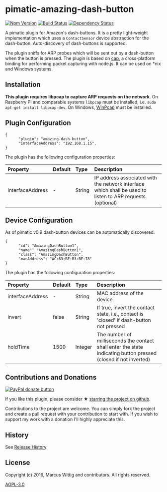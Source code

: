 # pimatic-amazing-dash-button

[![Npm Version](https://badge.fury.io/js/pimatic-amazing-dash-button.svg)](http://badge.fury.io/js/pimatic-amazing-dash-button)
[![Build Status](https://travis-ci.org/mwittig/pimatic-amazing-dash-button.svg?branch=master)](https://travis-ci.org/mwittig/pimatic-amazing-dash-button)
[![Dependency Status](https://david-dm.org/mwittig/pimatic-amazing-dash-button.svg)](https://david-dm.org/mwittig/pimatic-amazing-dash-button)

A pimatic plugin for Amazon's dash-buttons. It is a pretty light-weight implementation which uses a `ContactSensor` 
device abstraction for the dash-button. Auto-discovery of dash-buttons is supported.

The plugin sniffs for ARP probes which will be sent out by a dash-button when the 
button is pressed. The plugin is based on [cap](https://www.npmjs.com/package/cap), a
cross-platform binding for performing packet capturing with node.js. It can be used on *nix and Windows systems. 

## Installation

**This plugin requires libpcap to capture ARP requests on the network**. On Raspberry PI and comparable systems `libpcap` 
must be installed, i.e. `sudo apt-get install libpcap-dev`. 
On Windows, [WinPcap](http://www.winpcap.org/install/default.htm) must be installed.


## Plugin Configuration

    {
          "plugin": "amazing-dash-button",
          "interfaceAddress": "192.168.1.15",
    }

The plugin has the following configuration properties:

| Property          | Default  | Type    | Description                                 |
|:------------------|:---------|:--------|:--------------------------------------------|
| interfaceAddress  | -        | String  | IP address associated with the network interface which shall be used to listen to ARP requests (optional) |



## Device Configuration

As of pimatic v0.9 dash-button devices can be automatically discovered.

    {
          "id": "AmazingDashButton1",
          "name": "AmazingDashButton1",
          "class": "AmazingDashButton",
          "macAddress": "AC:63:BE:B3:BE:78"
    }

The plugin has the following configuration properties:

| Property          | Default  | Type    | Description                                 |
|:------------------|:---------|:--------|:--------------------------------------------|
| interfaceAddress  | -        | String  | MAC address of the device                   |
| invert            | false    | String  | If true, invert the contact state, i.e., contact is 'closed' if dash-button not pressed |
| holdTime          | 1500     | Integer | The number of milliseconds the contact shall enter the state indicating button pressed (closed if not inverted) |

## Contributions and Donations

[![PayPal donate button](https://img.shields.io/paypal/donate.png?color=blue)](https://www.paypal.com/cgi-bin/webscr?cmd=_s-xclick&hosted_button_id=E44SSB34CVXP2)

If you like this plugin, please consider &#x2605; [starring the project on github](https://github.com/mwittig/pimatic-amazing-dash-button).

Contributions to the project are  welcome. You can simply fork the project and create a pull request with 
your contribution to start with. If you wish to support my work with a donation I'll highly appreciate this. 

## History

See [Release History](https://github.com/mwittig/pimatic-amazing-dash-button/blob/master/HISTORY.md).

## License 

Copyright (c) 2016, Marcus Wittig and contributors. All rights reserved.

[AGPL-3.0](https://github.com/mwittig/pimatic-amazing-dash-button/blob/master/LICENSE)